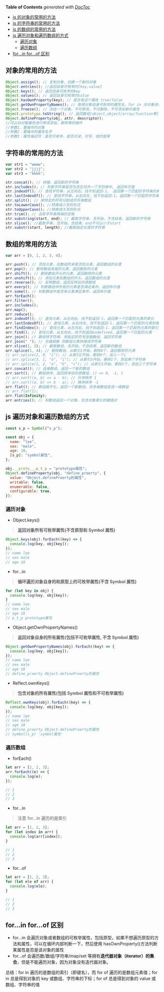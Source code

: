 <!-- START doctoc generated TOC please keep comment here to allow auto update -->
<!-- DON'T EDIT THIS SECTION, INSTEAD RE-RUN doctoc TO UPDATE -->

**Table of Contents** _generated with [DocToc](https://github.com/thlorenz/doctoc)_

- [js 的对象的常用的方法](#js-%E7%9A%84%E5%AF%B9%E8%B1%A1%E7%9A%84%E5%B8%B8%E7%94%A8%E7%9A%84%E6%96%B9%E6%B3%95)
- [js 的字符串的常用的方法](#js-%E7%9A%84%E5%AD%97%E7%AC%A6%E4%B8%B2%E7%9A%84%E5%B8%B8%E7%94%A8%E7%9A%84%E6%96%B9%E6%B3%95)
- [js 的数组的常用的方法](#js-%E7%9A%84%E6%95%B0%E7%BB%84%E7%9A%84%E5%B8%B8%E7%94%A8%E7%9A%84%E6%96%B9%E6%B3%95)
- [js 遍历对象和遍历数组的方式](#js-%E9%81%8D%E5%8E%86%E5%AF%B9%E8%B1%A1%E5%92%8C%E9%81%8D%E5%8E%86%E6%95%B0%E7%BB%84%E7%9A%84%E6%96%B9%E5%BC%8F)
  - [遍历对象](#%E9%81%8D%E5%8E%86%E5%AF%B9%E8%B1%A1)
  - [遍历数组](#%E9%81%8D%E5%8E%86%E6%95%B0%E7%BB%84)
- [for...in for...of 区别](#forin-forof-%E5%8C%BA%E5%88%AB)

<!-- END doctoc generated TOC please keep comment here to allow auto update -->

## 对象的常用的方法

```js
Object.assign(); // 复制对象，创建一个新的对象
Object.entries(); //返回自身可枚举的[key,value]
Object.keys(); // 返回自身可枚举的key
Object.values(); // 返回自身可枚举的value
Object.hasOwnProperty(key); // 是否有这个属性 true/false
Object.getOwnPropertyNames(); // 取得对象自身可枚举的属性名，for in 对对象进行遍历，可以拿到自身以及原型链上的可枚举的属性
Object.freeze(); // 冻结一个对象，不可修改，不可删除。不可添加新的属性
Object.prototype.toString(); // 返回数组[object,object/array/function等]，判断是数组还是对象就是用的这个方法
Object.defineProperty(obj, attr, descriptor);
//可以对对象属性进行修改添加，删除等的操作
//参数1，要操作的对象
//参数2：要操作的属性名字
//参数3：属性描述符：是否可枚举，是否可读，可写，他的值等
```

## 字符串的常用的方法

```js
var str1 = "wwww";
var str2 = "jjjj";
var str3 = "kkkk";

str.concat(); // 拼接，返回新的字符串
str.includes(); // 判断字符串是否包含在另外一个字符串中, 返回布尔值
str.indexOf(); // 查找字符串，从左向右，找不到返回-1， 返回第一个匹配的字符串的索引
str.lastIndexOf(); // 查找字符串，从右向左，找不到返回-1，返回第一个匹配的字符串的索引
str.split(); // 按特定的符号分割成字符串数组
str.toLowerCase(); //转换成小写的形式
str.toUpperCase(); //转换成大写的形式
str.trim(); // 去除字符串两端的空格
str.substring(start, end); // 截取字符串，含开始，不含结束，返回新的字符串
str.slice(); //截取字串，含开始，含结束，end不可以小于start
str.substr(start, length); //截取指定长度的字符串
```

## 数组的常用的方法

```js
var arr = [0, 1, 2, 3, 4];

arr.push(); // 添加元素，在数组的末尾添加元素，返回数组的长度
arr.pop(); // 删除数组末尾的元素，返回删除的元素
arr.shift(); // 删除数组开头的元素，返回删除的元素
arr.unshift(); // 添加元素到数组的开头，返回数组的长度
arr.reverse(); // 反转数组，返回反转后的原数组
arr.every(); // 判断数组中所有的元素是否满足条件，返回布尔值
arr.some(); // 判断数组中是否有元素满足条件，返回布尔值
arr.forEach();
arr.filter();
arr.includes();
arr.map();
arr.reduce();
arr.indexOf(); // 查找元素，从左向右，找不到返回-1，返回第一个匹配的元素的索引
arr.lastIndexOf(); // 查找元素，从右向左，找不到返回-1，返回第一个匹配的元素的索引
arr.findIndex(); // 查找元素，从左向右，找不到返回-1，返回第一个匹配的元素的索引
arr.find(); // 查找元素，从左向右，找不到返回undefined，返回第一个匹配的元素
arr.join(); // 数组转字符串，用指定的符号连接数组，返回字符串
arr.join(" "); // 无缝链接 将数组元素拼接成字符串
arr.slice(1, 2); // 截取数组，含开始，不含结束，返回新的数组
arr.splice(1, 4); // 删除数组，从索引1开始，删除4个，返回删除的元素
// arr.splice(2, 0, "i"); // 从索引2开始，删除0个，加入一个i
// arr.splice(3, 1, "o", "i"); // 从索引3开始，删除1个，添加两个字符串
// arr.splice(1, 2, "a", "b", "c"); // 从索引1开始，删除2个，添加三个字符串
arr.concat(); // 连接数组，返回一个新的数组
arr.sort(); // 数组排序，返回排序后的原数组，() => 0, -1, 1
// arr.sort((a, b) => a - b); // 升序排序 1
// arr.sort((a, b) => b - a); // 降序排序 -1
arr.flat(); // 数组扁平化，返回一个新数组，将多维数组变成一维数组
// arr.flat(1);
arr.flat(Infinity);
arr.entries(); // 将数组返回一个对象，包含对象索引的键值对
```

## js 遍历对象和遍历数组的方式

```js
const s_p = Symbol("s_p");

const obj = {
  name: "lee",
  sex: "male",
  age: 18,
  [s_p]: "symbol属性",
};

obj.__proto__.p_t_p = "prototype属性";
Object.defineProperty(obj, "define_proerty", {
  value: "Object.defineProerty的属性",
  writable: false,
  enumerable: false,
  configurable: true,
});
```

### 遍历对象

- Object.keys()

> **返回对象所有可枚举属性(不含原型和 Symbol 属性)**

```js
Object.keys(obj).forEach((key) => {
  console.log(key, obj[key]);
});
// name lee
// sex male
// age 18
```

- for...in

> **循环遍历对象自身的和原型上的可枚举属性(不含 Symbol 属性)**

```js
for (let key in obj) {
  console.log(key, obj[key]);
}
// name lee
// sex male
// age 18
// p_t_p prototype属性
```

- Object.getOwnPropertyNames()

> **返回对象自身的所有属性(包括不可枚举属性, 不含 Symbol 属性)**

```js
Object.getOwnPropertyNames(obj).forEach((key) => {
  console.log(key, obj[key]);
});
// name lee
// sex male
// age 18
// define_proerty Object.defineProerty的属性
```

- Reflect.ownKeys()

> **包含对象的所有属性(包括 Symbol 属性和不可枚举属性)**

```js
Reflect.ownKeys(obj).forEach((key) => {
  console.log(key, obj[key]);
});
// name lee
// sex male
// age 18
// define_proerty Object.defineProerty的属性
// Symbol(s_p) 'symbol属性'
```

### 遍历数组

- forEach()

```js
let arr = [1, 2, 3];
arr.forEach((e) => {
  console.log(e);
});

// 1
// 2
// 3
```

- for...in

> 注意 for...in 遍历的是索引

```js
let arr = [1, 2, 3];
for (let index in arr) {
  console.log(arr[index]);
}

// 1
// 2
// 3
```

- for...of

```js
let arr = [1, 2, 3];
for (let ele of arr) {
  console.log(ele);
}

// 1
// 2
// 3
```

## for...in for...of 区别

- for...in 会遍历对象或者数组的可枚举属性，包括原型，如果不想遍历原型的方法和属性，可以在循环内部判断一下，然后使用 hasOwnProperty()方法判断某属性是否是该对象的属性
- for...of 会遍历数/数组/字符串/map/set 等拥有**迭代器对象（iterator）的集合**，但是不能遍历对象，因为对象没有迭代器对象。

总结：for in 遍历的是数组的索引（即键名），而 for of 遍历的是数组元素值；for in 总是得到对象的 key 或数组、字符串的下标；for of 总是得到对象的 value 或数组、字符串的值
